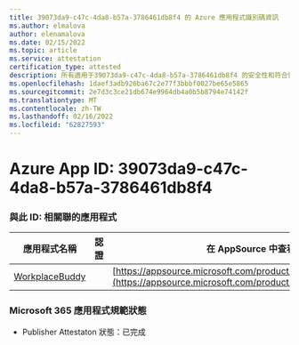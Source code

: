 ```yaml
---
title: 39073da9-c47c-4da8-b57a-3786461db8f4 的 Azure 應用程式識別碼資訊
ms.author: elmalova
author: elenamalova
ms.date: 02/15/2022
ms.topic: article
ms.service: attestation
certification_type: attested
description: 所有適用于39073da9-c47c-4da8-b57a-3786461db8f4 的安全性和符合性資訊資訊。
ms.openlocfilehash: 1daef3adb926ba67c2e77f3bbbf0027be65e5865
ms.sourcegitcommit: 2e7d3c3ce21db674e9964db4a0b5b8794e74142f
ms.translationtype: MT
ms.contentlocale: zh-TW
ms.lasthandoff: 02/16/2022
ms.locfileid: "62827593"
---
```

# <a name="azure-app-id-39073da9-c47c-4da8-b57a-3786461db8f4"></a>Azure App ID: 39073da9-c47c-4da8-b57a-3786461db8f4


### <a name="apps-associated-with-this-id"></a>與此 ID: 相關聯的應用程式
| **應用程式名稱** | **認證** | **在 AppSource 中查看** |
|--------------|---------------|-----------------------|
| [WorkplaceBuddy](https://docs.microsoft.com/microsoft-365-app-certification/forward/WA200001238) |  | [https://appsource.microsoft.com/product/office/WA200001238](https://appsource.microsoft.com/product/office/WA200001238) |

### <a name="microsoft-365-app-compliance-status"></a>Microsoft 365 應用程式規範狀態
- Publisher Attestaton 狀態：已完成
